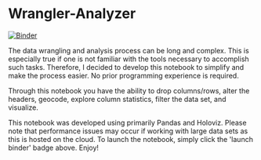 # Wrangler-Analyzer
[![Binder](https://mybinder.org/badge_logo.svg)](https://mybinder.org/v2/gh/esanchez01/Wrangler-Analyzer.git/master?filepath=Wrangler%26Analyzer.ipynb)

The data wrangling and analysis process can be long and complex. This is especially true if one is not familiar with the tools necessary to accomplish such tasks. Therefore, I decided to develop this notebook to simplify and make the process easier. No prior programming experience is required.

Through this notebook you have the ability to drop columns/rows, alter the headers, geocode, explore column statistics, filter the data set, and visualize.

This notebook was developed using primarily Pandas and Holoviz. Please note that performance issues may occur if working with large data sets as this is hosted on the cloud. To launch the notebook, simply click the 'launch binder' badge above. Enjoy!
